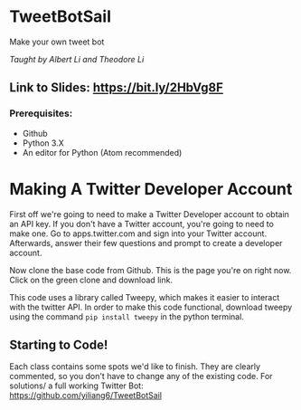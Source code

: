 # TweetBotSail
Make your own tweet bot

_Taught by Albert Li and Theodore Li_

## Link to Slides: https://bit.ly/2HbVg8F



### Prerequisites: 
- Github
- Python 3.X
- An editor for Python (Atom recommended)

# Making A Twitter Developer Account

First off we're going to need to make a Twitter Developer account to obtain an API key. If you don't have a Twitter account, you're going to need to make one. Go to apps.twitter.com and sign into your Twitter account. Afterwards, answer their few questions and prompt to create a developer account. 

Now clone the base code from Github. This is the page you're on right now. Click on the green clone and download link. 

This code uses a library called Tweepy, which makes it easier to interact with the twitter API. In order to make this code functional, download tweepy using the command ```pip install tweepy``` in the python terminal.


## Starting to Code!

Each class contains some spots we'd like to finish. They are clearly commented, so you don't have to change any of the existing code. 
For solutions/ a full working Twitter Bot: https://github.com/yiliang6/TweetBotSail
